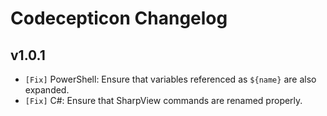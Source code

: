 # Codecepticon Changelog

## v1.0.1

* `[Fix]` PowerShell: Ensure that variables referenced as `${name}` are also expanded.
* `[Fix]` C#: Ensure that SharpView commands are renamed properly.